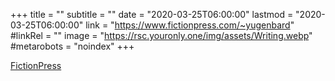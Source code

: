 +++
title = ""
subtitle = ""
date = "2020-03-25T06:00:00"
lastmod = "2020-03-25T06:00:00"
link = "https://www.fictionpress.com/~yugenbard"
#linkRel = ""
image = "https://rsc.youronly.one/img/assets/Writing.webp"
#metarobots = "noindex"
+++

<a href="https://www.fictionpress.com/~yugenbard" rel="me noopener external nofollow" referrerpolicy="strict-origin-when-cross-origin">FictionPress</a>
